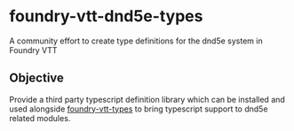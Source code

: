 # foundry-vtt-dnd5e-types
A community effort to create type definitions for the dnd5e system in Foundry VTT

## Objective

Provide a third party typescript definition library which can be installed and used alongside [foundry-vtt-types](https://github.com/League-of-Foundry-Developers/foundry-vtt-types) to bring typescript support to dnd5e related modules.
